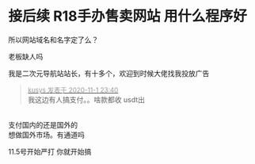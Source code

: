 # 接后续  R18手办售卖网站  用什么程序好


所以网站域名和名字定了么？<img id="aimg_OSHor" onclick="zoom(this, this.src, 0, 0, 0)" class="zoom" src="https://cdn.jsdelivr.net/gh/hishis/forum-master/public/images/patch.gif" onmouseover="img_onmouseoverfunc(this)" onload="thumbImg(this)" border="0" alt="" />

老板缺人吗<img id="aimg_WOtTy" onclick="zoom(this, this.src, 0, 0, 0)" class="zoom" src="https://cdn.jsdelivr.net/gh/hishis/forum-master/public/images/patch.gif" onmouseover="img_onmouseoverfunc(this)" onload="thumbImg(this)" border="0" alt="" />

我是二次元导航站站长，有十多个，欢迎到时候大佬找我投放广告

<div class="quote"><blockquote><font size="2"><a href="https://www.hostloc.com/forum.php?mod=redirect&amp;goto=findpost&amp;pid=9386741&amp;ptid=760660" target="_blank"><font color="#999999">kusys 发表于 2020-11-1 23:40</font></a></font><br />
我这边有人搞支付。。啥款都收 usdt出</blockquote></div><br />
支付国内的还是国外的<br />
想做国外市场。有通道吗

11.5号开始严打 你就开始搞
